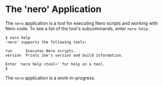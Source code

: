# The 'nero' Application

The `nero` application is a tool for executing Nero scripts and working with
Nero code.  To see a list of the tool's subcommands, enter `nero help`:

```text
$ nero help
'nero' supports the following tools:

run      Executes Nero scripts.
version  Prints Joe's version and build information.

Enter 'nero help <tool>' for help on a tool.
$
```

The `nero` application is a work-in-progress.


